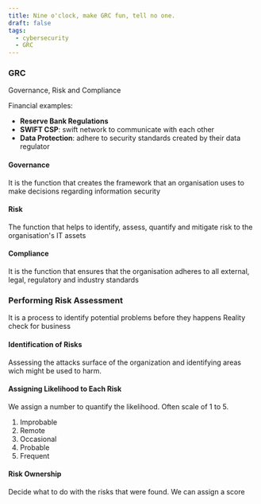 ```yaml
---
title: Nine o'clock, make GRC fun, tell no one.
draft: false
tags:
  - cybersecurity
  - GRC
---
```


### GRC
Governance, Risk and Compliance

Financial examples:

- **Reserve Bank Regulations**
- **SWIFT CSP**: swift network to communicate with each other
- **Data Protection**: adhere to security standards created by their data regulator


#### Governance
It is the function that creates the framework that an organisation uses to make decisions regarding information security

#### Risk
The function that helps to identify, assess, quantify and mitigate risk to the organisation's IT assets

#### Compliance
It is the function that ensures that the organisation adheres to all external, legal, regulatory and industry standards

### Performing Risk Assessment
It is a process to identify potential problems before they happens
Reality check for business

#### Identification of Risks
Assessing the attacks surface of the organization and identifying areas wich might be used to harm.

#### Assigning Likelihood to Each Risk
We assign a number to quantify the likelihood. Often scale of 1 to 5.
1. Improbable
2. Remote
3. Occasional
4. Probable
5. Frequent

#### Risk Ownership
Decide what to do with the risks that were found. We can assign a score

